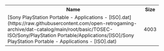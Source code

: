 <table>
<tr><th>Name</th><th>Size</th></tr>
<tr><td>[Sony PlayStation Portable - Applications - [ISO].dat](https://raw.githubusercontent.com/open-retrogaming-archive/dat-catalog/main/root/basic/TOSEC-ISO/Sony/PlayStation Portable/Applications/[ISO]/Sony PlayStation Portable - Applications - [ISO].dat)</td><td>4003</td></tr>
</table>
